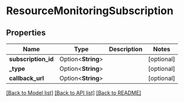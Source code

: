 # ResourceMonitoringSubscription

## Properties

Name | Type | Description | Notes
------------ | ------------- | ------------- | -------------
**subscription_id** | Option<**String**> |  | [optional]
**_type** | Option<**String**> |  | [optional]
**callback_url** | Option<**String**> |  | [optional]

[[Back to Model list]](../README.md#documentation-for-models) [[Back to API list]](../README.md#documentation-for-api-endpoints) [[Back to README]](../README.md)


